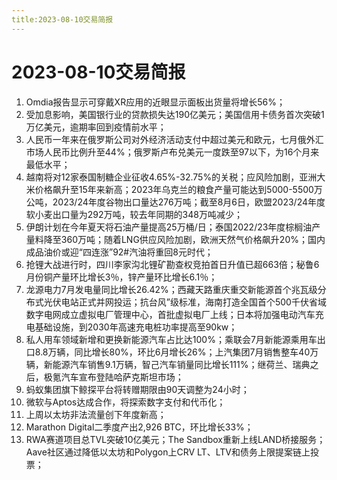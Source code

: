 ```yaml
---
title:2023-08-10交易简报
---
```

# 2023-08-10交易简报
1. Omdia报告显示可穿戴XR应用的近眼显示面板出货量将增长56%；
2. 受加息影响，美国银行业的贷款损失达190亿美元；美国信用卡债务首次突破1万亿美元，逾期率回到疫情前水平；
3. 人民币一年来在俄罗斯公司对外经济活动支付中超过美元和欧元，七月俄外汇市场人民币比例升至44%；俄罗斯卢布兑美元一度跌至97以下，为16个月来最低水平；
4. 越南将对12家泰国制糖企业征收4.65%-32.75%的关税；应风险加剧，亚洲大米价格飙升至15年来新高；2023年乌克兰的粮食产量可能达到5000-5500万公吨，2023/24年度谷物出口量达276万吨；截至8月6日，欧盟2023/24年度软小麦出口量为292万吨，较去年同期的348万吨减少；
5. 伊朗计划在今年夏天将石油产量提高25万桶/日；泰国2022/23年度棕榈油产量料降至360万吨；随着LNG供应风险加剧，欧洲天然气价格飙升20%；国内成品油价或迎“四连涨”92#汽油将重回8元时代；
6. 抢锂大战进行时，四川李家沟北锂矿勘查权竞拍首日升值已超663倍；秘鲁6月份铜产量环比增长3％，锌产量环比增长6.1％；
7. 龙源电力7月发电量同比增长26.42%；西藏天路重庆重交新能源首个兆瓦级分布式光伏电站正式并网投运；抗台风”级标准，海南打造全国首个500千伏省域数字电网成立虚拟电厂管理中心，首批虚拟电厂上线；日本将加强电动汽车充电基础设施，到2030年高速充电桩功率提高至90kw；
8. 私人用车领域新增和更换新能源汽车占比达100%；乘联会7月新能源乘用车出口8.8万辆，同比增长80%，环比6月增长26%；上汽集团7月销售整车40万辆，新能源汽车销售9.1万辆，智己汽车销量同比增长111%；继荷兰、瑞典之后，极氪汽车宣布登陆哈萨克斯坦市场；
9. 蚂蚁集团旗下鲸探平台将转赠期限由90天调整为24小时；
10. 微软与Aptos达成合作，将探索数字支付和代币化；
11. 上周以太坊非法流量创下年度新高；
12. Marathon Digital二季度产出2,926 BTC，环比增长33%；
13. RWA赛道项目总TVL突破10亿美元；The Sandbox重新上线LAND桥接服务；Aave社区通过降低以太坊和Polygon上CRV LT、LTV和债务上限提案链上投票；